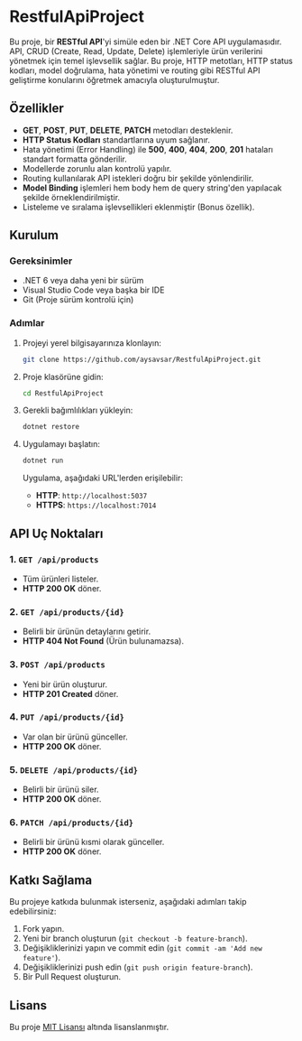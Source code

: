 # RestfulApiProject

Bu proje, bir **RESTful API**'yi simüle eden bir .NET Core API uygulamasıdır. API, CRUD (Create, Read, Update, Delete) işlemleriyle ürün verilerini yönetmek için temel işlevsellik sağlar. Bu proje, HTTP metotları, HTTP status kodları, model doğrulama, hata yönetimi ve routing gibi RESTful API geliştirme konularını öğretmek amacıyla oluşturulmuştur.

## Özellikler

- **GET**, **POST**, **PUT**, **DELETE**, **PATCH** metodları desteklenir.
- **HTTP Status Kodları** standartlarına uyum sağlanır.
- Hata yönetimi (Error Handling) ile **500**, **400**, **404**, **200**, **201** hataları standart formatta gönderilir.
- Modellerde zorunlu alan kontrolü yapılır.
- Routing kullanılarak API istekleri doğru bir şekilde yönlendirilir.
- **Model Binding** işlemleri hem body hem de query string'den yapılacak şekilde örneklendirilmiştir.
- Listeleme ve sıralama işlevsellikleri eklenmiştir (Bonus özellik).

## Kurulum

### Gereksinimler

- .NET 6 veya daha yeni bir sürüm
- Visual Studio Code veya başka bir IDE
- Git (Proje sürüm kontrolü için)

### Adımlar

1. Projeyi yerel bilgisayarınıza klonlayın:
    ```bash
    git clone https://github.com/aysavsar/RestfulApiProject.git
    ```

2. Proje klasörüne gidin:
    ```bash
    cd RestfulApiProject
    ```

3. Gerekli bağımlılıkları yükleyin:
    ```bash
    dotnet restore
    ```

4. Uygulamayı başlatın:
    ```bash
    dotnet run
    ```

    Uygulama, aşağıdaki URL'lerden erişilebilir:
    - **HTTP**: `http://localhost:5037`
    - **HTTPS**: `https://localhost:7014`

## API Uç Noktaları

### 1. `GET /api/products`
- Tüm ürünleri listeler.
- **HTTP 200 OK** döner.

### 2. `GET /api/products/{id}`
- Belirli bir ürünün detaylarını getirir.
- **HTTP 404 Not Found** (Ürün bulunamazsa).

### 3. `POST /api/products`
- Yeni bir ürün oluşturur.
- **HTTP 201 Created** döner.

### 4. `PUT /api/products/{id}`
- Var olan bir ürünü günceller.
- **HTTP 200 OK** döner.

### 5. `DELETE /api/products/{id}`
- Belirli bir ürünü siler.
- **HTTP 200 OK** döner.

### 6. `PATCH /api/products/{id}`
- Belirli bir ürünü kısmi olarak günceller.
- **HTTP 200 OK** döner.

## Katkı Sağlama

Bu projeye katkıda bulunmak isterseniz, aşağıdaki adımları takip edebilirsiniz:

1. Fork yapın.
2. Yeni bir branch oluşturun (`git checkout -b feature-branch`).
3. Değişikliklerinizi yapın ve commit edin (`git commit -am 'Add new feature'`).
4. Değişikliklerinizi push edin (`git push origin feature-branch`).
5. Bir Pull Request oluşturun.

## Lisans

Bu proje [MIT Lisansı](LICENSE) altında lisanslanmıştır.

